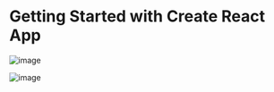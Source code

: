 # Getting Started with Create React App

![image](https://github.com/chikiryava/GeolocationWeather/assets/98350681/1f2bd4e6-cb90-4070-bcf1-260a714603ca)


![image](https://github.com/chikiryava/GeolocationWeather/assets/98350681/19ab2ea1-191d-45eb-925b-a9d3146add0e)

